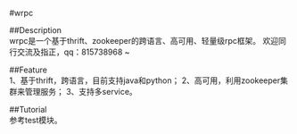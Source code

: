 #wrpc

##Description</br>
    wrpc是一个基于thrift、zookeeper的跨语言、高可用、轻量级rpc框架。
    欢迎同行交流及指正，qq：815738968 ~

##Feature</br>
    1、基于thrift，跨语言，目前支持java和python；
    2、高可用，利用zookeeper集群来管理服务；
    3、支持多service。
    
##Tutorial</br>
    参考test模块。   
